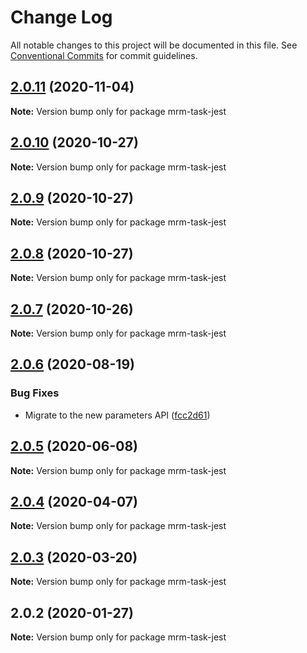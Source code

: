 # Change Log

All notable changes to this project will be documented in this file.
See [Conventional Commits](https://conventionalcommits.org) for commit guidelines.

## [2.0.11](https://github.com/sapegin/mrm/compare/mrm-task-jest@2.0.10...mrm-task-jest@2.0.11) (2020-11-04)

**Note:** Version bump only for package mrm-task-jest





## [2.0.10](https://github.com/sapegin/mrm/compare/mrm-task-jest@2.0.9...mrm-task-jest@2.0.10) (2020-10-27)

**Note:** Version bump only for package mrm-task-jest





## [2.0.9](https://github.com/sapegin/mrm/compare/mrm-task-jest@2.0.8...mrm-task-jest@2.0.9) (2020-10-27)

**Note:** Version bump only for package mrm-task-jest





## [2.0.8](https://github.com/sapegin/mrm/compare/mrm-task-jest@2.0.7...mrm-task-jest@2.0.8) (2020-10-27)

**Note:** Version bump only for package mrm-task-jest





## [2.0.7](https://github.com/sapegin/mrm/compare/mrm-task-jest@2.0.6...mrm-task-jest@2.0.7) (2020-10-26)

**Note:** Version bump only for package mrm-task-jest





## [2.0.6](https://github.com/sapegin/mrm/compare/mrm-task-jest@2.0.5...mrm-task-jest@2.0.6) (2020-08-19)


### Bug Fixes

* Migrate to the new parameters API ([fcc2d61](https://github.com/sapegin/mrm/commit/fcc2d61be7ec720b0cd4c45e3cb65c6f543a45fb))





## [2.0.5](https://github.com/sapegin/mrm/compare/mrm-task-jest@2.0.4...mrm-task-jest@2.0.5) (2020-06-08)

**Note:** Version bump only for package mrm-task-jest





## [2.0.4](https://github.com/sapegin/mrm/compare/mrm-task-jest@2.0.3...mrm-task-jest@2.0.4) (2020-04-07)

**Note:** Version bump only for package mrm-task-jest





## [2.0.3](https://github.com/sapegin/mrm/compare/mrm-task-jest@2.0.2...mrm-task-jest@2.0.3) (2020-03-20)

**Note:** Version bump only for package mrm-task-jest





## 2.0.2 (2020-01-27)

**Note:** Version bump only for package mrm-task-jest
